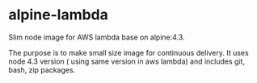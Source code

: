# alpine-lambda
Slim node image for AWS lambda base on alpine:4.3.

The purpose is to make small size image for continuous delivery.
It uses node 4.3 version ( using same version in aws lambda) and includes git, bash, zip packages.
